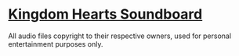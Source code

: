 # [Kingdom Hearts Soundboard](https://skullface.github.io/kingdom-hearts-soundboard/)

All audio files copyright to their respective owners, used for personal entertainment purposes only.
